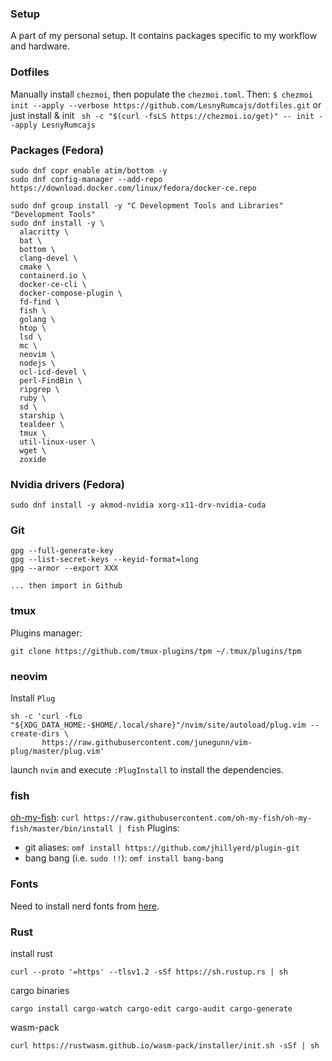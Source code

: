 ### Setup
A part of my personal setup. It contains packages specific to my workflow and hardware.

### Dotfiles
Manually install `chezmoi`, then populate the `chezmoi.toml`. Then: `$ chezmoi init --apply --verbose https://github.com/LesnyRumcajs/dotfiles.git` or just install & init ` sh -c "$(curl -fsLS https://chezmoi.io/get)" -- init --apply LesnyRumcajs`

### Packages (Fedora)
```shell 
sudo dnf copr enable atim/bottom -y
sudo dnf config-manager --add-repo https://download.docker.com/linux/fedora/docker-ce.repo

sudo dnf group install -y "C Development Tools and Libraries" "Development Tools"
sudo dnf install -y \
  alacritty \
  bat \
  bottom \
  clang-devel \
  cmake \
  containerd.io \
  docker-ce-cli \
  docker-compose-plugin \
  fd-find \
  fish \
  golang \
  htop \
  lsd \
  mc \
  neovim \
  nodejs \
  ocl-icd-devel \
  perl-FindBin \
  ripgrep \
  ruby \
  sd \
  starship \
  tealdeer \
  tmux \
  util-linux-user \
  wget \
  zoxide
```

### Nvidia drivers (Fedora)
```
sudo dnf install -y akmod-nvidia xorg-x11-drv-nvidia-cuda
```

### Git
```
gpg --full-generate-key
gpg --list-secret-keys --keyid-format=long
gpg --armor --export XXX

... then import in Github
```

### tmux
Plugins manager:
```
git clone https://github.com/tmux-plugins/tpm ~/.tmux/plugins/tpm
```

### neovim
Install `Plug`
```
sh -c 'curl -fLo "${XDG_DATA_HOME:-$HOME/.local/share}"/nvim/site/autoload/plug.vim --create-dirs \
       https://raw.githubusercontent.com/junegunn/vim-plug/master/plug.vim'
```
launch `nvim` and execute `:PlugInstall` to install the dependencies.

### fish
[oh-my-fish](https://github.com/oh-my-fish/oh-my-fish): `curl https://raw.githubusercontent.com/oh-my-fish/oh-my-fish/master/bin/install | fish`
Plugins:
- git aliases: `omf install https://github.com/jhillyerd/plugin-git`
- bang bang (i.e. `sudo !!`): `omf install bang-bang`

### Fonts
Need to install nerd fonts from [here](https://github.com/ryanoasis/nerd-fonts/tree/master/patched-fonts/CodeNewRoman).

### Rust

install rust
```
curl --proto '=https' --tlsv1.2 -sSf https://sh.rustup.rs | sh
```

cargo binaries
```
cargo install cargo-watch cargo-edit cargo-audit cargo-generate
```

wasm-pack
```
curl https://rustwasm.github.io/wasm-pack/installer/init.sh -sSf | sh
```
